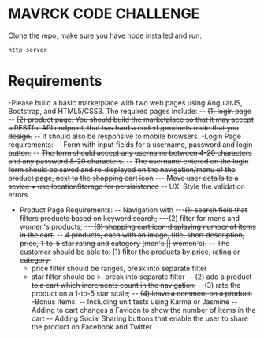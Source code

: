 MAVRCK CODE CHALLENGE
===============================

Clone the repo, make sure you have node installed and run:

```
http-server
```


Requirements
=============
-Please build a basic marketplace with two web pages using AngularJS, Bootstrap, and HTML5/CSS3. The required pages include:
 -- ~~(1) login page~~
-- ~~(2) product page. You should build the marketplace so that it may accept a RESTful API endpoint, that has hard a coded /products route that you design.~~
-- It should also be responsive to mobile browsers.
-Login Page requirements:
-- ~~Form with input fields for a username, password and login button.~~
-- ~~The form should accept any username between 4-20 characters and any password 8-20 characters.~~
-- ~~The username entered on the login form should be saved and re-displayed on the navigation/menu of the product page, next to the shopping cart icon~~
--- ~~Move user details to a sevice + use locationStorage for persisistence~~
  -- UX: Style the validation errors
- Product Page Requirements:
-- Navigation with
 ---~~(1) search field that filters products based on keyword search;~~
 ---(2) filter for mens and women's products;
---~~(3) shopping cart icon displaying number of items in the cart.~~
-- ~~4 products, each with an image, title, short description, price, 1-to-5 star rating and category (men's || women's).~~
-- ~~The customer should be able to: (1) filter the products by price, rating or category;~~
    - price filter should be ranges, break into separate filter
    - star filter should be >, break into separate filter
-- ~~(2) add a product to a cart which increments count in the navigation;~~
  --(3) rate the product on a 1-to-5 star scale;
-- ~~(4) leave a comment on a product.~~
-Bonus Items:
-- Including unit tests using Karma or Jasmine
-- Adding to cart changes a Favicon to show the number of items in the cart
-- Adding Social Sharing buttons that enable the user to share the product on Facebook and Twitter
